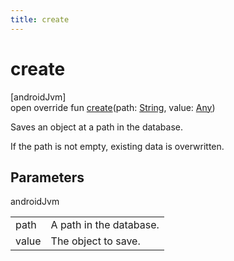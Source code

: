 ```yaml
---
title: create
---
```



# create



[androidJvm]\
open override fun [create](create.html)(path: [String](https://kotlinlang.org/api/latest/jvm/stdlib/kotlin/-string/index.html), value: [Any](https://kotlinlang.org/api/latest/jvm/stdlib/kotlin/-any/index.html))



Saves an object at a path in the database.



If the path is not empty, existing data is overwritten.



## Parameters


androidJvm

| | |
|---|---|
| path | A path in the database. |
| value | The object to save. |




